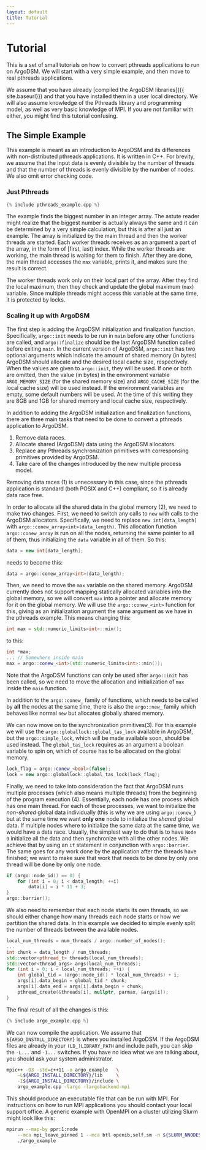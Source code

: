 ```yaml
---
layout: default
title: Tutorial
---
```


Tutorial
========

This is a set of small tutorials on how to convert pthreads applications to run
on ArgoDSM. We will start with a very simple example, and then move to real
pthreads applications.

We assume that you have already [compiled the ArgoDSM libraries]({{
site.baseurl}}) and
that you have installed them in a user local directory. We will also assume
knowledge of the Pthreads library and programming model, as well as very basic
knowledge of MPI. If you are not familiar with either, you might find this
tutorial confusing.

## The Simple Example

This example is meant as an introduction to ArgoDSM and its differences with
non-distributed pthreads applications. It is written in C++. For brevity,
we assume that the input data is evenly divisible by the number of threads
and that the number of threads is evenly divisible by the number of nodes. We
also omit error checking code.

### Just Pthreads

```cpp
{% include pthreads_example.cpp %}
```

The example finds the biggest number in an integer array. The astute reader
might realize that the biggest number is actually always the same and it can be
determined by a very simple calculation, but this is after all just an example.
The array is initialized by the main thread and then the worker threads are
started. Each worker threads receives as an argument a part of the array, in the
form of \[first, last) index. While the worker threads are working, the main
thread is waiting for them to finish. After they are done, the main thread
accesses the `max` variable, prints it, and makes sure the result is correct.

The worker threads work only on their local part of the array. After they find
the local maximum, then they check and update the global maximum (`max`)
variable. Since multiple threads might access this variable at the same time, it
is protected by locks.

### Scaling it up with ArgoDSM

The first step is adding the ArgoDSM initialization and finalization function.
Specifically, `argo::init` needs to be run in `main` before any other functions
are called, and `argo::finalize` should be the last ArgoDSM function called
before exiting `main`. In the current version of ArgoDSM, `argo::init` has two
optional arguments which indicate the amount of shared memory (in bytes) ArgoDSM
should allocate and the desired local cache size, respectively. When the values
are given to `argo::init`, they will be used. If one or both are omitted, then
the value (in bytes) in the environment variable `ARGO_MEMORY_SIZE` (for the
shared memory size) and `ARGO_CACHE_SIZE` (for the local cache size) will be
used instead. If the environment variables are empty, some default numbers will
be used. At the time of this writing they are 8GB and 1GB for shared memory and
local cache size, respectively.

In addition to adding the ArgoDSM initialization and finalization functions,
there are three main tasks that need to be done to convert a pthreads
application to ArgoDSM.

1. Remove data races.
2. Allocate shared (ArgoDSM) data using the ArgoDSM allocators.
3. Replace any Pthreads synchronization primitives with corresponsing primitives
   provided by ArgoDSM.
4. Take care of the changes introduced by the new multiple process model.

Removing data races (1) is unnecessary in this case, since the pthreads
application is standard (both POSIX and C++) compliant, so it is already data
race free.

In order to allocate all the shared data in the global memory (2), we need to
make two changes. First, we need to switch any calls to `new` with calls to the
ArgoDSM allocators. Specifically, we need to replace `new int[data_length]` with
`argo::conew_array<int>(data_length)`. This allocation function
`argo::conew_array` is run on all the nodes, returning the same
pointer to all of them, thus initializing the `data` variable in all of them. So
this:

``` cpp
data = new int[data_length];
```

needs to become this:

``` cpp
data = argo::conew_array<int>(data_length);
```

Then, we need to move the `max` variable on the shared memory. ArgoDSM currently
does not support mapping statically allocated variables into the global memory,
so we will convert `max` into a pointer and allocate memory for it on the global
memory. We will use the `argo::conew_<int>` function for this, giving as an
initialization argument the same argument as we have in the pthreads example.
This means changing this:

``` cpp
int max = std::numeric_limits<int>::min();
```

to this:

``` cpp
int *max;
... // Somewhere inside main
max = argo::conew_<int>(std::numeric_limits<int>::min());
```

Note that the ArgoDSM functions can only be used after `argo::init` has been
called, so we need to move the allocation and initialization of `max` inside the
`main` function.

In addition to the `argo::conew_` family of functions, which needs to be called
by **all** the nodes at the same time, there is also the `argo::new_`
family which behaves like normal `new` but allocates globally shared memory.

We can now move on to the synchronization primitives(3). For this example we
will use the `argo::globallock::global_tas_lock` available in ArgoDSM,
but the `argo::simple_lock`, which will be made available soon, should be used
instead. The `global_tas_lock` requires as an argument a boolean variable to
spin on, which of course has to be allocated on the global memory.

``` cpp
lock_flag = argo::conew_<bool>(false);
lock = new argo::globallock::global_tas_lock(lock_flag);
```

Finally, we need to take into consideration the fact that ArgoDSM runs multiple
processes (which also means multiple threads) from the beginning of the program
execution (4). Essentially, each node has one process which has one main thread.
For each of those processes, we want to initialize the *non-shared* global data
individually (this is why we are using `argo::conew_`) but at the same time we
want **only one** node to initialize the *shared* global data. If multiple nodes
where to initialize the same data at the same time, we would have a data race.
Usually, the simplest way to do that is to have `Node 0` initialize all the data
and then synchronize with all the other nodes. We achieve that by using an `if`
statement in conjunction with `argo::barrier`. The same goes for any work done
by the application after the threads have finished; we want to make sure that
work that needs to be done by only one thread will be done by only one node.

``` cpp
if (argo::node_id() == 0) {
	for (int i = 0; i < data_length; ++i)
		data[i] = i * 11 + 3;
}
argo::barrier();
```

We also need to remember that each node starts its own threads, so we should
either change how many threads each node starts or how we partition the shared
data. In this example we decided to simple evenly split the number of threads
between the available nodes.

``` cpp
local_num_threads = num_threads / argo::number_of_nodes();
...
int chunk = data_length / num_threads;
std::vector<pthread_t> threads(local_num_threads);
std::vector<thread_args> args(local_num_threads);
for (int i = 0; i < local_num_threads; ++i) {
	int global_tid = (argo::node_id() * local_num_threads) + i;
	args[i].data_begin = global_tid * chunk;
	args[i].data_end = args[i].data_begin + chunk;
	pthread_create(&threads[i], nullptr, parmax, &args[i]);
}
```

The final result of all the changes is this:

``` cpp
{% include argo_example.cpp %}
```

We can now compile the application. We assume that `${ARGO_INSTALL_DIRECTORY}` is
where you installed ArgoDSM. If the ArgoDSM files are already in your
`(LD_)LIBRARY_PATH` and include path, you can skip the `-L...` and `-I...`
switches. If you have no idea what we are talking about, you should ask your
system administrator.

``` bash
mpic++ -O3 -std=c++11 -o argo_example   \
	-L${ARGO_INSTALL_DIRECTORY}/lib     \
	-I${ARGO_INSTALL_DIRECTORY}/include \
	argo_example.cpp -largo -largobackend-mpi
```

This should produce an executable file that can be run with MPI. For
instructions on how to run MPI applications you should contact your local
support office. A generic example with OpenMPI on a cluster utilizing Slurm
might look like this:

``` bash
mpirun --map-by ppr:1:node                                               \
	--mca mpi_leave_pinned 1 --mca btl openib,self,sm -n ${SLURM_NNODES} \
	./argo_example
```
